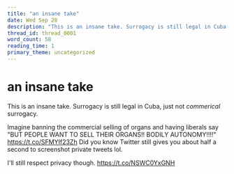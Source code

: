 ```yaml
---
title: "an insane take"
date: Wed Sep 28
description: "This is an insane take. Surrogacy is still legal in Cuba, just not *commerical* surrogacy."
thread_id: thread_0001
word_count: 58
reading_time: 1
primary_theme: uncategorized
---
```


# an insane take

This is an insane take. Surrogacy is still legal in Cuba, just not *commerical* surrogacy.

Imagine banning the commercial selling of organs and having liberals say "BUT PEOPLE WANT TO SELL THEIR ORGANS!! BODILY AUTONOMY!!!!" https://t.co/SFMYIf23Zh Did you know Twitter still gives you about half a second to screenshot private tweets lol.

I'll still respect privacy though. https://t.co/NSWC0YxGNH